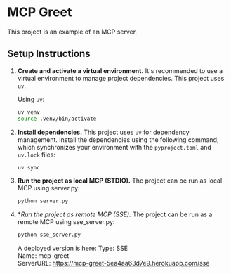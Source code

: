 # MCP Greet  

This project is an example of an MCP server.

## Setup Instructions

1.  **Create and activate a virtual environment.**
    It's recommended to use a virtual environment to manage project dependencies. This project uses `uv`.

    Using `uv`:
    ```bash
    uv venv
    source .venv/bin/activate
    ```

2.  **Install dependencies.**
    This project uses `uv` for dependency management. Install the dependencies using the following command, which synchronizes your environment with the `pyproject.toml` and `uv.lock` files:
    ```bash
    uv sync
    ```

3.  **Run the project as local MCP (STDIO).**
    The project can be run as local MCP using server.py:
    ```bash
    python server.py
    ```

4.  **Run the project as remote MCP (SSE).*
    The project can be run as a remote MCP using sse_server.py:
    ```bash
    python sse_server.py
    ```

    A deployed version is here:
    Type: SSE  
    Name: mcp-greet  
    ServerURL: https://mcp-greet-5ea4aa63d7e9.herokuapp.com/sse
